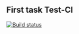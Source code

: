 ## First task Test-CI

[![Build status](https://ci.appveyor.com/api/projects/status/7y56aukam30tws65?svg=true)](https://ci.appveyor.com/project/karina-vinogradova/ajs-homework-test-ci)
